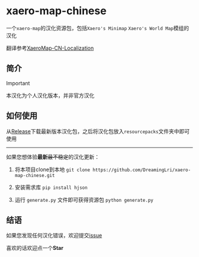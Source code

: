 # xaero-map-chinese
一个`xaero-map`的汉化资源包，包括`Xaero's Minimap` `Xaero's World Map`模组的汉化

翻译参考[XaeroMap-CN-Localization](https://github.com/Sinbing/XaeroMap-CN-Localization)

## 简介

> [!IMPORTANT]
> 本汉化为个人汉化版本，并非官方汉化

## 如何使用
从[Release](https://github.com/DreamingLri/masa-mods-chinese/releases)下载最新版本汉化包，之后将汉化包放入`resourcepacks`文件夹中即可使用

---

如果您想体验**最新**~~最不稳定~~的汉化更新：

1. 将本项目clone到本地
`git clone https://github.com/DreamingLri/xaero-map-chinese.git`

2. 安装需求库
`pip install hjson`

3. 运行 `generate.py` 文件即可获得资源包
`python generate.py`
  

## 结语

如果您发现任何汉化错误，欢迎提交[issue](https://github.com/DreamingLri/masa-mods-chinese/issues/new)

喜欢的话欢迎点一个**Star**